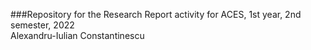 ###Repository for the Research Report activity for ACES, 1st year, 2nd semester, 2022  
Alexandru-Iulian Constantinescu
